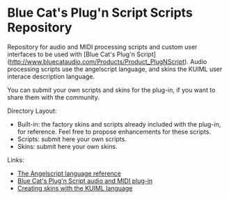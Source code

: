 Blue Cat's Plug'n Script Scripts Repository
===========

Repository for audio and MIDI processing scripts and custom user interfaces to be used with [Blue Cat's Plug'n Script] (http://www.bluecataudio.com/Products/Product_PlugNScript). Audio processing scripts use the angelscript language, and skins the KUIML user interace description language.

You can submit your own scripts and skins for the plug-in, if you want to share them with the community.

Directory Layout:
- Built-in: the factory skins and scripts already included with the plug-in, for reference. Feel free to propose enhancements for these scripts.
- Scripts: submit here your own scripts.
- Skins: submit here your own skins.

Links:
- [The Angelscript language reference](http://www.angelcode.com/angelscript/sdk/docs/manual/doc_script.html) 
- [Blue Cat's Plug'n Script audio and MIDI plug-in](http://www.bluecataudio.com/Products/Product_PlugNScript/)
- [Creating skins with the KUIML language](http://www.bluecataudio.com/Skins/Create/)
